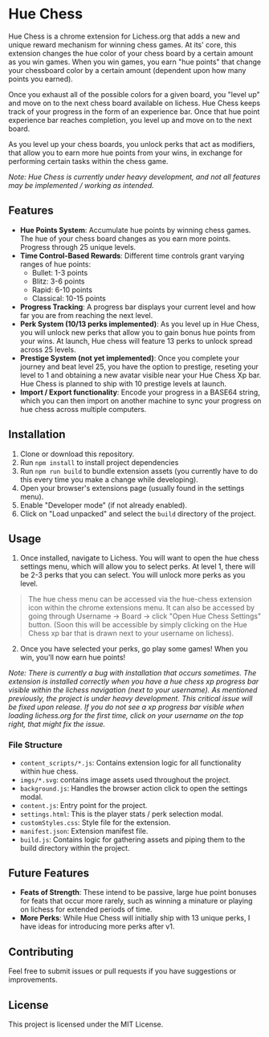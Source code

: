 # Hue Chess

Hue Chess is a chrome extension for Lichess.org that adds a new and unique reward mechanism for winning chess games. At its' core, this extension changes the hue color of your chess board by a certain amount as you win games. When you win games, you earn "hue points" that change your chessboard color by a certain amount (dependent upon how many points you earned). 

Once you exhaust all of the possible colors for a given board, you "level up" and move on to the next chess board available on lichess. Hue Chess keeps track of your progress in the form of an experience bar. Once that hue point experience bar reaches completion, you level up and move on to the next board. 

As you level up your chess boards, you unlock perks that act as modifiers, that allow you to earn more hue points from your wins, in exchange for performing certain tasks within the chess game. 

*Note: Hue Chess is currently under heavy development, and not all features may be implemented / working as intended.* 

## Features

- **Hue Points System**: Accumulate hue points by winning chess games. The hue of your chess board changes as you earn more points. Progress through 25 unique levels. 
- **Time Control-Based Rewards**: Different time controls grant varying ranges of hue points:
  - Bullet: 1-3 points
  - Blitz: 3-6 points
  - Rapid: 6-10 points
  - Classical: 10-15 points
- **Progress Tracking**: A progress bar displays your current level and how far you are from reaching the next level.
- **Perk System (10/13 perks implemented)**: As you level up in Hue Chess, you will unlock new perks that allow you to gain bonus hue points from your wins. At launch, Hue chess will feature 13 perks to unlock spread across 25 levels. 
- **Prestige System (not yet implemented)**: Once you complete your journey and beat level 25, you have the option to prestige, reseting your level to 1 and obtaining a new avatar visible near your Hue Chess Xp bar. Hue Chess is planned to ship with 10 prestige levels at launch. 
- **Import / Export functionality**: Encode your progress in a BASE64 string, which you can then import on another machine to sync your progress on hue chess across multiple computers.

## Installation

1. Clone or download this repository.
2. Run `npm install` to install project dependencies
3. Run `npm run build` to bundle extension assets (you currently have to do this every time you make a change while developing). 
4. Open your browser's extensions page (usually found in the settings menu).
5. Enable "Developer mode" (if not already enabled).
6. Click on "Load unpacked" and select the `build` directory of the project. 

## Usage

1. Once installed, navigate to Lichess. You will want to open the hue chess settings menu, which will allow you to select perks. At level 1, there will be 2-3 perks that you can select. You will unlock more perks as you level. 

> The hue chess menu can be accessed via the hue-chess extension icon within the chrome extensions menu. It can also be accessed by going through Username -> Board -> click "Open Hue Chess Settings" button. (Soon this will be accessible by simply clicking on the Hue Chess xp bar that is drawn next to your username on lichess). 

2. Once you have selected your perks, go play some games! When you win, you'll now earn hue points! 

*Note: There is currently a bug with installation that occurs sometimes. The extension is installed correctly when you have a hue chess xp progress bar visible within the lichess navigation (next to your username). As mentioned previously, the project is under heavy development. This critical issue will be fixed upon release. If you do not see a xp progress bar visible when loading lichess.org for the first time, click on your username on the top right, that might fix the issue.* 

### File Structure

- `content_scripts/*.js`: Contains extension logic for all functionality within hue chess.
- `imgs/*.svg`: contains image assets used throughout the project. 
- `background.js`: Handles the browser action click to open the settings modal.
- `content.js`: Entry point for the project. 
- `settings.html`: This is the player stats / perk selection modal.
- `customStyles.css`: Style file for the extension.
- `manifest.json`: Extension manifest file.
- `build.js`: Contains logic for gathering assets and piping them to the build directory within the project. 

## Future Features

- **Feats of Strength**: These intend to be passive, large hue point bonuses for feats that occur more rarely, such as winning a minature or playing on lichess for extended periods of time.
- **More Perks**: While Hue Chess will initially ship with 13 unique perks, I have ideas for introducing more perks after v1.  

## Contributing

Feel free to submit issues or pull requests if you have suggestions or improvements.

## License

This project is licensed under the MIT License.
